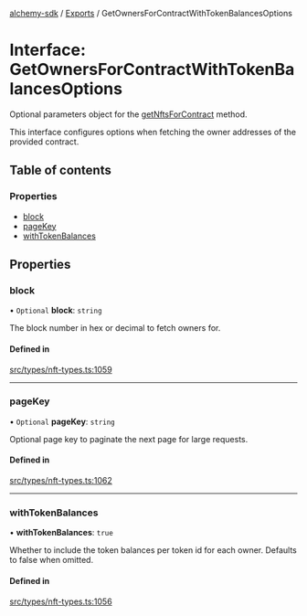 [alchemy-sdk](../README.md) / [Exports](../modules.md) / GetOwnersForContractWithTokenBalancesOptions

# Interface: GetOwnersForContractWithTokenBalancesOptions

Optional parameters object for the [getNftsForContract](../classes/NftNamespace.md#getnftsforcontract) method.

This interface configures options when fetching the owner addresses of the
provided contract.

## Table of contents

### Properties

- [block](GetOwnersForContractWithTokenBalancesOptions.md#block)
- [pageKey](GetOwnersForContractWithTokenBalancesOptions.md#pagekey)
- [withTokenBalances](GetOwnersForContractWithTokenBalancesOptions.md#withtokenbalances)

## Properties

### block

• `Optional` **block**: `string`

The block number in hex or decimal to fetch owners for.

#### Defined in

[src/types/nft-types.ts:1059](https://github.com/alchemyplatform/alchemy-sdk-js/blob/70f9997/src/types/nft-types.ts#L1059)

___

### pageKey

• `Optional` **pageKey**: `string`

Optional page key to paginate the next page for large requests.

#### Defined in

[src/types/nft-types.ts:1062](https://github.com/alchemyplatform/alchemy-sdk-js/blob/70f9997/src/types/nft-types.ts#L1062)

___

### withTokenBalances

• **withTokenBalances**: ``true``

Whether to include the token balances per token id for each owner. Defaults
to false when omitted.

#### Defined in

[src/types/nft-types.ts:1056](https://github.com/alchemyplatform/alchemy-sdk-js/blob/70f9997/src/types/nft-types.ts#L1056)
